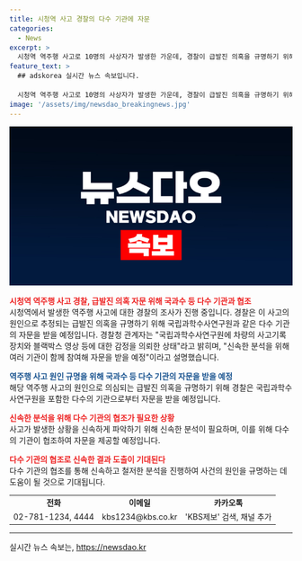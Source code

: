 ```yaml
---
title: 시청역 사고 경찰의 다수 기관에 자문
categories:
  - News
excerpt: >
  시청역 역주행 사고로 10명의 사상자가 발생한 가운데, 경찰이 급발진 의혹을 규명하기 위해 다수 기관의 자문을 받을 예정이라고 밝혔습니다. 경찰청은 국립과학수사연구원을 비롯한 여러 기관에 차량의 사고기록장치와 블랙박스 영상 등에 대한 감정을 의뢰한 상태이며, 신속한 분석을 위해 여러 기관의 자문을 받을 예정이라고 전했습니다. 사고에 대한 추가 정보는 KBS뉴스를 통해 제보할 수 있습니다.
feature_text: >
  ## adskorea 실시간 뉴스 속보입니다.

  시청역 역주행 사고로 10명의 사상자가 발생한 가운데, 경찰이 급발진 의혹을 규명하기 위해 다수 기관의 자문을 받을 예정이라고 밝혔습니다. 경찰청은 국립과학수사연구원을 비롯한 여러 기관에 차량의 사고기록장치와 블랙박스 영상 등에 대한 감정을 의뢰한 상태이며, 신속한 분석을 위해 여러 기관의 자문을 받을 예정이라고 전했습니다. 사고에 대한 추가 정보는 KBS뉴스를 통해 제보할 수 있습니다.
image: '/assets/img/newsdao_breakingnews.jpg'
---
```


<p><img src="/assets/img/newsdao_breakingnews.jpg" alt="adskorea 속보" /></p>

<p><b><span style="color: #ee2323;">시청역 역주행 사고 경찰, 급발진 의혹 자문 위해 국과수 등 다수 기관과 협조</span></b>
<br>
시청역에서 발생한 역주행 사고에 대한 경찰의 조사가 진행 중입니다. 경찰은 이 사고의 원인으로 추정되는 급발진 의혹을 규명하기 위해 국립과학수사연구원과 같은 다수 기관의 자문을 받을 예정입니다. 경찰청 관계자는 "국립과학수사연구원에 차량의 사고기록장치와 블랙박스 영상 등에 대한 감정을 의뢰한 상태"라고 밝히며, "신속한 분석을 위해 여러 기관이 함께 참여해 자문을 받을 예정"이라고 설명했습니다.</p>

<p data-ke-size="size16"></p>

<p><b><span style="color: #1a5490;">역주행 사고 원인 규명을 위해 국과수 등 다수 기관의 자문을 받을 예정</span></b>
<br>
해당 역주행 사고의 원인으로 의심되는 급발진 의혹을 규명하기 위해 경찰은 국립과학수사연구원을 포함한 다수의 기관으로부터 자문을 받을 예정입니다.</p>

<p data-ke-size="size16"></p>

<p><b><span style="color: #ee2323;">신속한 분석을 위해 다수 기관의 협조가 필요한 상황</span></b>
<br>
사고가 발생한 상황을 신속하게 파악하기 위해 신속한 분석이 필요하며, 이를 위해 다수의 기관이 협조하여 자문을 제공할 예정입니다. </p>

<p data-ke-size="size16"></p>

<p><b><span style="color: #ee2323;">다수 기관의 협조로 신속한 결과 도출이 기대된다</span></b>
<br>
다수 기관의 협조를 통해 신속하고 철저한 분석을 진행하여 사건의 원인을 규명하는 데 도움이 될 것으로 기대됩니다. </p>

<p data-ke-size="size16"></p>

<table>
  <tbody>
    <tr>
      <td style="text-align: center; height: 17px;"><b>전화</b></td>
      <td style="text-align: center; height: 17px;"><b>이메일</b></td>
      <td style="text-align: center; height: 17px;"><b>카카오톡</b></td>
    </tr>
    <tr>
      <td style="text-align: center; height: 17px;">02-781-1234, 4444</td>
      <td style="text-align: center; height: 17px;">kbs1234@kbs.co.kr</td>
      <td style="text-align: center; height: 17px;">'KBS제보' 검색, 채널 추가</td>
    </tr>
  </tbody>
</table>

<p data-ke-size="size16"></p>

<hr>

<p data-ke-size="size16"></p>
실시간 뉴스 속보는, <a href="https://newsdao.kr" rel="dofollow">https://newsdao.kr</a>


